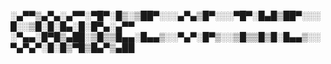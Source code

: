 
░▄▀▀▒▄▀▄░▄▀▀░▀█▀░█▒░▒██▀░░░▄▀▄▒█▀░░░▀█▀░█▄█▒██▀░░░█░░▒█░█░█▄░█░█▀▄░▄▀▀
░▀▄▄░█▀█▒▄██░▒█▒▒█▄▄░█▄▄▒░░▀▄▀░█▀▒░░▒█▒▒█▒█░█▄▄▒░░▀▄▀▄▀░█░█▒▀█▒█▄▀▒▄██
